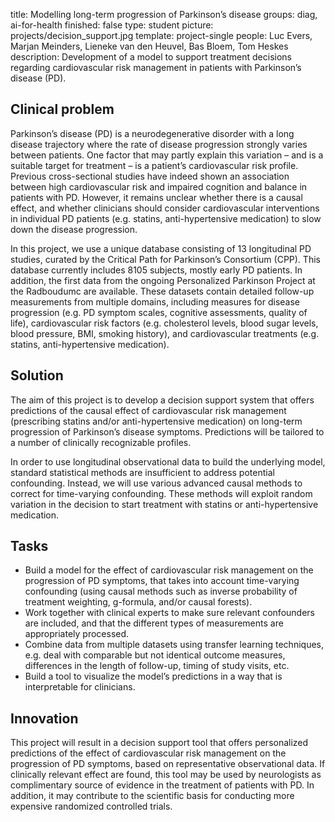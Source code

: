title: Modelling long-term progression of Parkinson’s disease
groups: diag, ai-for-health
finished: false
type: student
picture: projects/decision_support.jpg
template: project-single
people:  Luc Evers, Marjan Meinders, Lieneke van den Heuvel, Bas Bloem, Tom Heskes
description: Development of a model to support treatment decisions regarding cardiovascular risk management in patients with Parkinson’s disease (PD).

## Clinical problem
Parkinson’s disease (PD) is a neurodegenerative disorder with a long disease trajectory where the rate of disease progression strongly varies between patients. One factor that may partly explain this variation – and is a suitable target for treatment – is a patient’s cardiovascular risk profile. Previous cross-sectional studies have indeed shown an association between high cardiovascular risk and impaired cognition and balance in patients with PD. However, it remains unclear whether there is a causal effect, and whether clinicians should consider cardiovascular interventions in individual PD patients (e.g. statins, anti-hypertensive medication) to slow down the disease progression. 

In this project, we use a unique database consisting of 13 longitudinal PD studies, curated by the Critical Path for Parkinson’s Consortium (CPP). This database currently includes 8105 subjects, mostly early PD patients. In addition, the first data from the ongoing Personalized Parkinson Project at the Radboudumc are available. These datasets contain detailed follow-up measurements from multiple domains, including measures for disease progression (e.g. PD symptom scales, cognitive assessments, quality of life), cardiovascular risk factors (e.g. cholesterol levels, blood sugar levels, blood pressure, BMI, smoking history), and cardiovascular treatments (e.g. statins, anti-hypertensive medication).

## Solution
The aim of this project is to develop a decision support system that offers predictions of the causal effect of cardiovascular risk management (prescribing statins and/or anti-hypertensive medication) on long-term progression of Parkinson’s disease symptoms. Predictions will be tailored to a number of clinically recognizable profiles.

In order to use longitudinal observational data to build the underlying model, standard statistical methods are insufficient to address potential confounding. Instead, we will use various advanced causal methods to correct for time-varying confounding. These methods will exploit random variation in the decision to start treatment with statins or anti-hypertensive medication.

## Tasks
-	Build a model for the effect of cardiovascular risk management on the progression of PD symptoms, that takes into account time-varying confounding (using causal methods such as inverse probability of treatment weighting, g-formula, and/or causal forests). 
-	Work together with clinical experts to make sure relevant confounders are included, and that the different types of measurements are appropriately processed.
-	Combine data from multiple datasets using transfer learning techniques, e.g. deal with comparable but not identical outcome measures, differences in the length of follow-up, timing of study visits, etc. 
-	Build a tool to visualize the model’s predictions in a way that is interpretable for clinicians.


## Innovation
This project will result in a decision support tool that offers personalized predictions of the effect of cardiovascular risk management on the progression of PD symptoms, based on representative observational data. If clinically relevant effect are found, this tool may be used by neurologists as complimentary source of evidence in the treatment of patients with PD. In addition, it may contribute to the scientific basis for conducting more expensive randomized controlled trials. 


